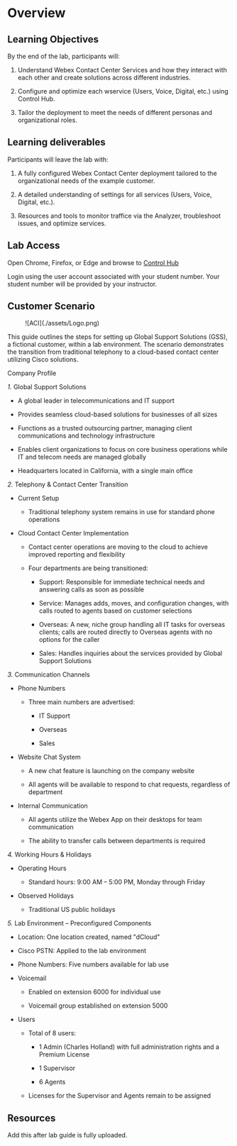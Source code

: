 # Overview

## Learning Objectives

By the end of the lab, participants will:   

1. Understand Webex Contact Center Services and how they interact with each other and create solutions across different industries.   

2. Configure and optimize each wservice (Users, Voice, Digital, etc.) using Control Hub.   

3. Tailor the deployment to meet the needs of different personas and organizational roles.   

## Learning deliverables

Participants will leave the lab with:   

1. A fully configured Webex Contact Center deployment tailored to the organizational needs of the example customer. 

2. A detailed understanding of settings for all services (Users, Voice, Digital, etc.).   

3. Resources and tools to monitor traffice via the Analyzer, troubleshoot issues, and optimize services.  

## Lab Access

Open Chrome, Firefox, or Edge and browse to [Control Hub](https://admin.webex.com/login)

Login using the user account associated with your student number. Your student number will be provided by your instructor.

## Customer Scenario

<figure markdown>
  ![ACI](./assets/Logo.png)
</figure>

This guide outlines the steps for setting up Global Support Solutions (GSS), a fictional customer, within a lab environment. The scenario demonstrates the transition from traditional telephony to a cloud-based contact center utilizing Cisco solutions. 

Company Profile 

*1.* Global Support Solutions 

  * A global leader in telecommunications and IT support 

  * Provides seamless cloud-based solutions for businesses of all sizes 

  * Functions as a trusted outsourcing partner, managing client communications and technology infrastructure 

  * Enables client organizations to focus on core business operations while IT and telecom needs are managed globally 

  * Headquarters located in California, with a single main office 


*2.* Telephony & Contact Center Transition 

* Current Setup 

    * Traditional telephony system remains in use for standard phone operations 


* Cloud Contact Center Implementation 

    * Contact center operations are moving to the cloud to achieve improved reporting and flexibility 

    * Four departments are being transitioned: 

        * Support: Responsible for immediate technical needs and answering calls as soon as possible 

        * Service: Manages adds, moves, and configuration changes, with calls routed to agents based on customer selections 

        * Overseas: A new, niche group handling all IT tasks for overseas clients; calls are routed directly to Overseas agents with no options for the caller 

        * Sales: Handles inquiries about the services provided by Global Support Solutions 


*3.* Communication Channels 

* Phone Numbers 

    * Three main numbers are advertised: 

        * IT Support 

        * Overseas 

        * Sales 

* Website Chat System 

    * A new chat feature is launching on the company website 

    * All agents will be available to respond to chat requests, regardless of department 

* Internal Communication 

    * All agents utilize the Webex App on their desktops for team communication 

    * The ability to transfer calls between departments is required 


*4.* Working Hours & Holidays 

* Operating Hours 

    * Standard hours: 9:00 AM – 5:00 PM, Monday through Friday 

* Observed Holidays 

    * Traditional US public holidays 


*5.* Lab Environment – Preconfigured Components 

* Location: One location created, named "dCloud" 

* Cisco PSTN: Applied to the lab environment 

* Phone Numbers: Five numbers available for lab use 

* Voicemail 

    * Enabled on extension 6000 for individual use 

    * Voicemail group established on extension 5000 

* Users 

    * Total of 8 users: 

        * 1 Admin (Charles Holland) with full administration rights and a Premium License 

        * 1 Supervisor 

        * 6 Agents 

    * Licenses for the Supervisor and Agents remain to be assigned

## Resources

Add this after lab guide is fully uploaded.